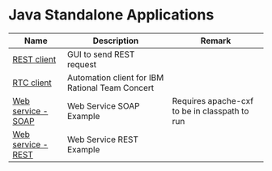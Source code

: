 # Java Standalone Applications

Name | Description | Remark
--- | --- | ---
[REST client](https://github.com/stephenking1101/JavaStandaloneApp/tree/master/RESTclient) | GUI to send REST request | 
[RTC client](https://github.com/stephenking1101/JavaStandaloneApp/tree/master/RTCautomation) | Automation client for IBM Rational Team Concert | 
[Web service - SOAP](https://github.com/stephenking1101/JavaStandaloneApp/tree/master/WebService/SOAP) | Web Service SOAP Example | Requires apache-cxf to be in classpath to run
[Web service - REST](https://github.com/stephenking1101/JavaStandaloneApp/tree/master/WebService/REST) | Web Service REST Example | 
